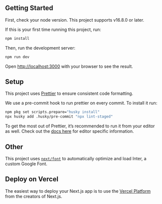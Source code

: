 ## Getting Started

First, check your node version. This project supports v16.8.0 or later.

If this is your first time running this project, run:

```bash
npm install
```

Then, run the development server:

```bash
npm run dev
```

Open [http://localhost:3000](http://localhost:3000) with your browser to see the result.

## Setup

This project uses [Prettier](https://prettier.io/docs/en/index.html) to ensure consistent code formatting.

We use a pre-commit hook to run prettier on every commit. To install it run:

```bash
npm pkg set scripts.prepare="husky install"
npx husky add .husky/pre-commit "npx lint-staged"
```

To get the most out of Prettier, it’s recommended to run it from your editor as well. Check out the [docs here](https://prettier.io/docs/en/editors.html) for editor specific information.

## Other

This project uses [`next/font`](https://nextjs.org/docs/basic-features/font-optimization) to automatically optimize and load Inter, a custom Google Font.

## Deploy on Vercel

The easiest way to deploy your Next.js app is to use the [Vercel Platform](https://vercel.com/new?utm_medium=default-template&filter=next.js&utm_source=create-next-app&utm_campaign=create-next-app-readme) from the creators of Next.js.
